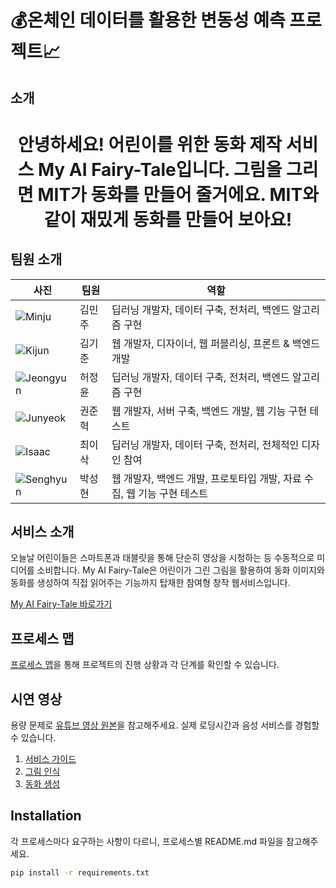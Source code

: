 # :moneybag:온체인 데이터를 활용한 변동성 예측 프로젝트:chart_with_upwards_trend:




## 소개
<h1 align="center">
안녕하세요! 어린이를 위한 동화 제작 서비스 My AI Fairy-Tale입니다. 그림을 그리면 MIT가 동화를 만들어 줄거에요. MIT와 같이 재밌게 동화를 만들어 보아요!
</h1>

## 팀원 소개

| 사진 | 팀원 | 역할 |
| --- | --- | --- |
| ![Minju](link-to-image) | 김민주 | 딥러닝 개발자, 데이터 구축, 전처리, 백엔드 알고리즘 구현 |
| ![Kijun](link-to-image) | 김기준 | 웹 개발자, 디자이너, 웹 퍼블리싱, 프론트 & 백엔드 개발 |
| ![Jeongyun](link-to-image) | 허정윤 | 딥러닝 개발자, 데이터 구축, 전처리, 백엔드 알고리즘 구현 |
| ![Junyeok](link-to-image) | 권준혁 | 웹 개발자, 서버 구축, 백엔드 개발, 웹 기능 구현 테스트 |
| ![Isaac](link-to-image) | 최이삭 | 딥러닝 개발자, 데이터 구축, 전처리, 전체적인 디자인 참여 |
| ![Senghyun](link-to-image) | 박성현 | 웹 개발자, 백엔드 개발, 프로토타입 개발, 자료 수집, 웹 기능 구현 테스트 |

## 서비스 소개
오늘날 어린이들은 스마트폰과 태블릿을 통해 단순히 영상을 시청하는 등 수동적으로 미디어를 소비합니다. My AI Fairy-Tale은 어린이가 그린 그림을 활용하여 동화 이미지와 동화를 생성하여 직접 읽어주는 기능까지 탑재한 참여형 창작 웹서비스입니다.

[My AI Fairy-Tale 바로가기](link-to-service)

## 프로세스 맵
[프로세스 맵](link-to-process-map)을 통해 프로젝트의 진행 상황과 각 단계를 확인할 수 있습니다.

## 시연 영상
용량 문제로 [유튜브 영상 원본](link-to-youtube)을 참고해주세요. 실제 로딩시간과 음성 서비스를 경험할 수 있습니다.

1. [서비스 가이드](link-to-guide)
2. [그림 인식](link-to-image-recognition)
3. [동화 생성](link-to-story-generation)

## Installation
각 프로세스마다 요구하는 사항이 다르니, 프로세스별 README.md 파일을 참고해주세요.

```bash
pip install -r requirements.txt
